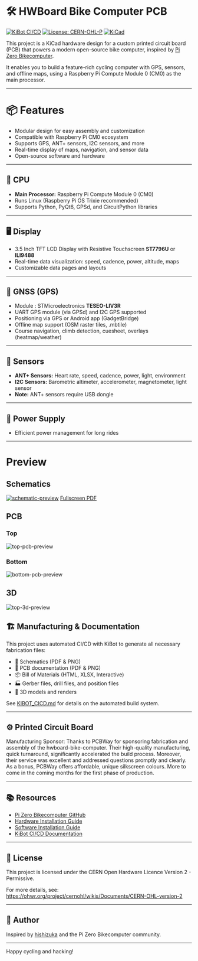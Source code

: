 # 🛠️ HWBoard Bike Computer PCB

[![KiBot CI/CD](https://github.com/axoulc/hwboard-bike-computer/workflows/KiBot%20CI%2FCD/badge.svg)](https://github.com/axoulc/hwboard-bike-computer/actions)
[![License: CERN-OHL-P](https://img.shields.io/badge/License-CERN--OHL--P--2.0-blue.svg)](https://github.com/axoulc/hwboard-bike-computer/blob/main/LICENSE)
[![KiCad](https://img.shields.io/badge/KiCad-9.0-blue.svg)](https://www.kicad.org/)

This project is a KiCad hardware design for a custom printed circuit board (PCB) that powers a modern open-source bike computer, inspired by [Pi Zero Bikecomputer](https://github.com/hishizuka/pizero_bikecomputer).

It enables you to build a feature-rich cycling computer with GPS, sensors, and offline maps, using a Raspberry Pi Compute Module 0 (CM0) as the main processor.

---

# 📦 Features
- Modular design for easy assembly and customization
- Compatible with Raspberry Pi CM0 ecosystem
- Supports GPS, ANT+ sensors, I2C sensors, and more
- Real-time display of maps, navigation, and sensor data
- Open-source software and hardware

---

## 🧠 CPU
- **Main Processor:** Raspberry Pi Compute Module 0 (CM0)
- Runs Linux (Raspberry Pi OS Trixie recommended)
- Supports Python, PyQt6, GPSd, and CircuitPython libraries

---

## 🖥️ Display
- 3.5 Inch TFT LCD Display with Resistive Touchscreen **ST7796U** or **ILI9488**
- Real-time data visualization: speed, cadence, power, altitude, maps
- Customizable data pages and layouts

---

## 📡 GNSS (GPS)
- Module : STMicroelectronics **TESEO-LIV3R**
- UART GPS module (via GPSd) and I2C GPS supported
- Positioning via GPS or Android app (GadgetBridge)
- Offline map support (OSM raster tiles, .mbtile)
- Course navigation, climb detection, cuesheet, overlays (heatmap/weather)

---

## 🧭 Sensors
- **ANT+ Sensors:** Heart rate, speed, cadence, power, light, environment
- **I2C Sensors:** Barometric altimeter, accelerometer, magnetometer, light sensor
- **Note:** ANT+ sensors require USB dongle

---

## 🔋 Power Supply
- Efficient power management for long rides

---

# Preview

## Schematics

[![schematic-preview](https://axoulc.github.io/hwboard-bike-computer/assets/schematics/hwboard-bike-computer-schematic.png)](https://axoulc.github.io/hwboard-bike-computer/assets/schematics/hwboard-bike-computer-schematic.pdf)
[Fullscreen PDF](https://axoulc.github.io/hwboard-bike-computer/assets/schematics/hwboard-bike-computer-schematic.pdf)

## PCB

### Top

![top-pcb-preview](https://axoulc.github.io/hwboard-bike-computer/assets/pcb/hwboard-bike-computer-top.png)

### Bottom

![bottom-pcb-preview](https://axoulc.github.io/hwboard-bike-computer/assets/pcb/hwboard-bike-computer-bottom.png)

## 3D

![top-3d-preview](https://axoulc.github.io/hwboard-bike-computer/assets/3d/hwboard-bike-computer-3d-top.png)

## 🏗️ Manufacturing & Documentation

This project uses automated CI/CD with KiBot to generate all necessary fabrication files:
- 📄 Schematics (PDF & PNG)
- 🔧 PCB documentation (PDF & PNG)
- 📦 Bill of Materials (HTML, XLSX, Interactive)
- 🏭 Gerber files, drill files, and position files
- 🎨 3D models and renders

See [KIBOT_CICD.md](KIBOT_CICD.md) for details on the automated build system.

---

## ⚙️ Printed Circuit Board 

Manufacturing Sponsor: Thanks to PCBWay for sponsoring fabrication and assembly of the hwboard-bike-computer. Their high-quality manufacturing, quick turnaround, significantly accelerated the build process. Moreover, their service was excellent and addressed questions promptly and clearly. As a bonus, PCBWay offers affordable, unique silkscreen colours.
More to come in the coming months for the first phase of production.

---

## 📚 Resources
- [Pi Zero Bikecomputer GitHub](https://github.com/hishizuka/pizero_bikecomputer)
- [Hardware Installation Guide](https://github.com/hishizuka/pizero_bikecomputer/blob/master/doc/hardware_installation.md)
- [Software Installation Guide](https://github.com/hishizuka/pizero_bikecomputer/blob/master/doc/software_installation.md)
- [KiBot CI/CD Documentation](KIBOT_CICD.md)

---

## 📝 License
This project is licensed under the CERN Open Hardware Licence Version 2 - Permissive.

For more details, see: https://ohwr.org/project/cernohl/wikis/Documents/CERN-OHL-version-2

---

## 🚴 Author
Inspired by [hishizuka](https://github.com/hishizuka/) and the Pi Zero Bikecomputer community.

---

Happy cycling and hacking!
